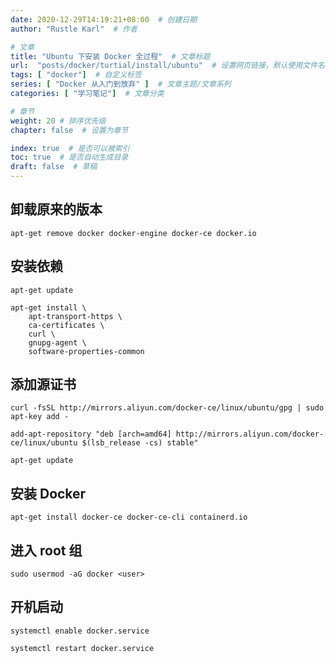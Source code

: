 ```yaml
---
date: 2020-12-29T14:19:21+08:00  # 创建日期
author: "Rustle Karl"  # 作者

# 文章
title: "Ubuntu 下安装 Docker 全过程"  # 文章标题
url:  "posts/docker/turtial/install/ubuntu"  # 设置网页链接，默认使用文件名
tags: [ "docker"]  # 自定义标签
series: [ "Docker 从入门到放弃" ]  # 文章主题/文章系列
categories: [ "学习笔记"]  # 文章分类

# 章节
weight: 20 # 排序优先级
chapter: false  # 设置为章节

index: true  # 是否可以被索引
toc: true  # 是否自动生成目录
draft: false  # 草稿
---
```


## 卸载原来的版本

```shell
apt-get remove docker docker-engine docker-ce docker.io
```

## 安装依赖

```shell
apt-get update
```

```shell
apt-get install \
    apt-transport-https \
    ca-certificates \
    curl \
    gnupg-agent \
    software-properties-common
```

## 添加源证书

```shell
curl -fsSL http://mirrors.aliyun.com/docker-ce/linux/ubuntu/gpg | sudo apt-key add -
```

```shell
add-apt-repository "deb [arch=amd64] http://mirrors.aliyun.com/docker-ce/linux/ubuntu $(lsb_release -cs) stable"
```

```shell
apt-get update
```

## 安装 Docker

```shell
apt-get install docker-ce docker-ce-cli containerd.io
```

## 进入 root 组

```shell
sudo usermod -aG docker <user>
```

## 开机启动

```shell
systemctl enable docker.service
```

```shell
systemctl restart docker.service
```

```shell

```

```shell

```

```shell

```

```shell

```

```shell

```

```shell

```



```shell

```

```shell

```

```shell

```

```shell

```

```shell

```

```shell

```

```shell

```



